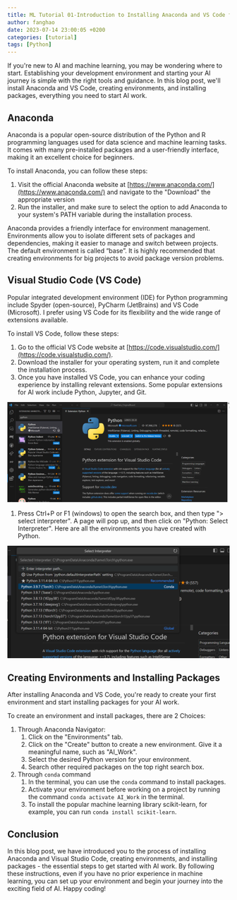 ```yaml
---
title: ML Tutorial 01-Introduction to Installing Anaconda and VS Code for AI Work
author: fanghao
date: 2023-07-14 23:00:05 +0200
categories: [tutorial]
tags: [Python]
---
```



If you're new to AI and machine learning, you may be wondering where to start. Establishing your development environment and starting your AI journey is simple with the right tools and guidance. In this blog post, we'll install Anaconda and VS Code, creating environments, and installing packages, everything you need to start AI work.

## Anaconda

Anaconda is a popular open-source distribution of the Python and R programming languages used for data science and machine learning tasks. It comes with many pre-installed packages and a user-friendly interface, making it an excellent choice for beginners.

To install Anaconda, you can follow these steps:

1. Visit the official Anaconda website at [https://www.anaconda.com/](https://www.anaconda.com/) and navigate to the "Download" the appropriate version
2. Run the installer, and make sure to select the option to add Anaconda to your system's PATH variable during the installation process.

Anaconda provides a friendly interface for environment management. Environments allow you to isolate different sets of packages and dependencies, making it easier to manage and switch between projects. The default environment is called “base”. It is highly recommended that creating environments for big projects to avoid package version problems.

## Visual Studio Code (VS Code)

Popular integrated development environment (IDE) for Python programming include Spyder (open-source), PyCharm (JetBrains) and VS Code (Microsoft). I prefer using VS Code for its flexibility and the wide range of extensions available.

To install VS Code, follow these steps:

1. Go to the official VS Code website at [https://code.visualstudio.com/](https://code.visualstudio.com/).
2. Download the installer for your operating system, run it and complete the installation process.
3. Once you have installed VS Code, you can enhance your coding experience by installing relevant extensions. Some popular extensions for AI work include Python, Jupyter, and Git.

![01](/commons/20230714/01.png)

1. Press Ctrl+P or F1 (windows) to open the search box, and then type "> select interpreter". A page will pop up, and then click on "Python: Select Interpreter". Here are all the environments you have created with Python. 

![02](/commons/20230714/02.png)

## Creating Environments and Installing Packages

After installing Anaconda and VS Code, you're ready to create your first environment and start installing packages for your AI work. 

To create an environment and install packages, there are 2 Choices:

1. Through Anaconda Navigator:
    1. Click on the "Environments" tab.
    2. Click on the "Create" button to create a new environment. Give it a meaningful name, such as "AI_Work".
    3. Select the desired Python version for your environment.
    4. Search other required packages on the top right search box.
2. Through `conda` command
    1. In the terminal, you can use the `conda` command to install packages. 
    2. Activate your environment before working on a project by running the command `conda activate AI_Work` in the terminal.
    3. To install the popular machine learning library scikit-learn, for example, you can run `conda install scikit-learn`.

## Conclusion
In this blog post, we have introduced you to the process of installing Anaconda and Visual Studio Code, creating environments, and installing packages - the essential steps to get started with AI work. By following these instructions, even if you have no prior experience in machine learning, you can set up your environment and begin your journey into the exciting field of AI. Happy coding!